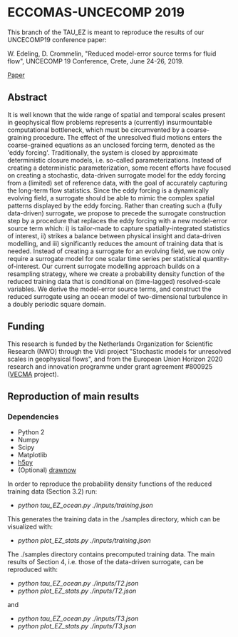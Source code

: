 # ECCOMAS-UNCECOMP 2019

This branch of the TAU_EZ is meant to reproduce the results of our UNCECOMP19 conference paper:

W. Edeling, D. Crommelin, "Reduced model-error source terms for fluid flow", UNCECOMP 19 Conference, Crete, June 24-26, 2019.

[Paper](https://www.researchgate.net/publication/331407224_Reduced_model-error_source_terms_for_fluid_flow)

## Abstract
It is well known that the wide range of spatial and temporal scales present in geophysical flow problems represents a (currently) insurmountable computational bottleneck, which must be circumvented by a coarse-graining procedure. The effect of the unresolved fluid motions enters the coarse-grained equations as an unclosed forcing term, denoted as the 'eddy forcing'. Traditionally, the system is closed by approximate deterministic closure models, i.e. so-called parameterizations. Instead of creating a deterministic parameterization, some recent efforts have focused on creating a stochastic, data-driven surrogate model for the eddy forcing from a (limited) set of reference data, with the goal of accurately capturing the long-term flow statistics. Since the eddy forcing is a dynamically evolving field, a surrogate should be able to mimic the complex spatial patterns displayed by the eddy forcing. Rather than creating such a (fully data-driven) surrogate, we propose to precede the surrogate construction step by a procedure that replaces the eddy forcing with a new model-error source term which: i) is tailor-made to capture spatially-integrated statistics of interest, ii) strikes a balance between physical insight and data-driven modelling, and iii) significantly reduces the amount of training data that is needed. Instead of creating a surrogate for an evolving field, we now only require a surrogate model for one scalar time series per statistical quantity-of-interest. Our current surrogate modelling approach builds on a resampling strategy, where we create a probability density function of the reduced training data that is conditional on (time-lagged) resolved-scale variables. We derive the model-error source terms, and construct the reduced surrogate using an ocean model of two-dimensional turbulence in a doubly periodic square domain.

## Funding
This research is funded by the Netherlands Organization for Scientific Research (NWO) through the Vidi project "Stochastic
models for unresolved scales in geophysical flows", and from the European Union Horizon 2020 research and innovation programme under grant agreement \#800925 ([VECMA](https://www.vecma.eu/) project). 

## Reproduction of main results

### Dependencies
+ Python 2
+ Numpy
+ Scipy
+ Matplotlib
+ [h5py](https://github.com/h5py/h5py)
+ (Optional) [drawnow](https://github.com/stsievert/python-drawnow)

In order to reproduce the probability density functions of the reduced training data (Section 3.2) run:

+ *python tau_EZ_ocean.py ./inputs/training.json*

This generates the training data in the ./samples directory, which can be visualized with:

+ *python plot_EZ_stats.py ./inputs/training.json*

The ./samples directory contains precomputed training data. The main results of Section 4, i.e. those of the data-driven surrogate, can be reproduced with:

+ *python tau_EZ_ocean.py ./inputs/T2.json*
+ *python plot_EZ_stats.py ./inputs/T2.json*

and

+ *python tau_EZ_ocean.py ./inputs/T3.json*
+ *python plot_EZ_stats.py ./inputs/T3.json*
